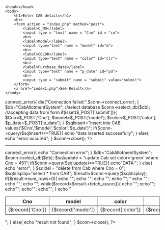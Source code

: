 
 <!DOCTYPE html>
    <head></head>
    <body>
        <h1>Enter CAB details</h1>
        <br>
        <form action = "index.php" method="post">
            <label>C_NO</label>
            <input type = "text" name = "Cno" id = "cn">
            <br>
            <label>Model</label>
            <input type="text" name = "model" id="m">
            <br>
            <label>COLOR</label>
            <input type="text" name = "color" id="clr">
            <br>
            <label>Purchase_date</label>
            <input type="text" name = "p_date" id="pd">
            <br>
            <input type = "submit" name = "submit" value="submit">
        </form>
        <a href="index1.php">See Result</a>
    </body>
</html>

<?php
    //coonection
    $host='localhost';
    $user='root';
    $pass='abc123';

    $conn= new mysqli($host,$user,$pass);
    if($conn->connect_error){
        die("Connection failed:".$conn->connect_error);
    }

    $db="CabAllotmentSystem";
    //select database
    $conn->select_db($db);

    //accepting data from form
    if(isset($_POST['submit'])){
        $Cno=$_POST['Cno'];
        $model=$_POST['model'];
        $color=$_POST['color'];
        $p_date=$_POST['p_date'];
    }

    $sqlinsert="insert into CAB values('$Cno','$model','$color','$p_date')";
    if($conn->query($sqlinsert)==TRUE){
        echo "data inserted successfully";
    }
    else{
        echo "error occured";
    }
    $conn->close();
?>
------------------------------------------
<?php
    $host='localhost';
    $user='root';
    $pass='abc123';
    $conn=new mysqli($host,$user,$pass);
    if($conn->connect_error){
        echo "Connection error";
    }
    $db="CabAllotmentSystem";
    $conn->select_db($db);

    $sqlupdate = "update Cab set color='green' where Cno = 451";
    if($conn->query($sqlupdate)==TRUE){
        echo"DATA:";
    }
    else{
        echo "error";
    }

    $sqldel = "delete from Cab where Cno = 0";

    $sqldisplay="select * from CAB";
    $result=$conn->query($sqldisplay);
    if($result->num_rows>0){
        echo "<table border = 1>";
            echo "<tr>";
                echo "<th>Cno</th>";
                echo "<th>model</th>";''
                echo "<th>color</th>";
                echo "<th>P-date</th>";
            echo "</tr>";

            while($record=$result->fetch_assoc()){
                echo "<tr>";
                    echo"<td>{$record['Cno']}</td>";
                    echo"<td>{$record['model']}</td>";
                    echo"<td>{$record['color']}</td>";
                    echo"<td>{$record['p_date']}</td>";
                     
            }
        echo "</table>";
    }
    else{
        echo "result not found";
    }
$conn->close();

?>
